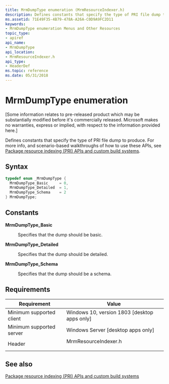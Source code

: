 ```yaml
---
title: MrmDumpType enumeration (MrmResourceIndexer.h)
description: Defines constants that specify the type of PRI file dump to produce. For more info, and scenario-based walkthroughs of how to use these APIs, see Package resource indexing (PRI) APIs and custom build systems.
ms.assetid: 71E49F35-4B79-478A-A26A-C0D9A9FC2D11
keywords:
- MrmDumpType enumeration Menus and Other Resources
topic_type:
- apiref
api_name:
- MrmDumpType
api_location:
- MrmResourceIndexer.h
api_type:
- HeaderDef
ms.topic: reference
ms.date: 05/31/2018
---
```


# MrmDumpType enumeration

\[Some information relates to pre-released product which may be substantially modified before it's commercially released. Microsoft makes no warranties, express or implied, with respect to the information provided here.\]

Defines constants that specify the type of PRI file dump to produce. For more info, and scenario-based walkthroughs of how to use these APIs, see [Package resource indexing (PRI) APIs and custom build systems](/windows/uwp/app-resources/pri-apis-custom-build-systems).

## Syntax


```C++
typedef enum _MrmDumpType { 
  MrmDumpType_Basic     = 0,
  MrmDumpType_Detailed  = 1,
  MrmDumpType_Schema    = 2
} MrmDumpType;
```



## Constants

<dl> <dt>

<span id="MrmDumpType_Basic"></span><span id="mrmdumptype_basic"></span><span id="MRMDUMPTYPE_BASIC"></span>**MrmDumpType\_Basic**
</dt> <dd>

Specifies that the dump should be basic.

</dd> <dt>

<span id="MrmDumpType_Detailed"></span><span id="mrmdumptype_detailed"></span><span id="MRMDUMPTYPE_DETAILED"></span>**MrmDumpType\_Detailed**
</dt> <dd>

Specifies that the dump should be detailed.

</dd> <dt>

<span id="MrmDumpType_Schema"></span><span id="mrmdumptype_schema"></span><span id="MRMDUMPTYPE_SCHEMA"></span>**MrmDumpType\_Schema**
</dt> <dd>

Specifies that the dump should be a schema.

</dd> </dl>

## Requirements



| Requirement | Value |
|-------------------------------------|-------------------------------------------------------------------------------------------------|
| Minimum supported client<br/> | Windows 10, version 1803 \[desktop apps only\]<br/>                                       |
| Minimum supported server<br/> | Windows Server \[desktop apps only\]<br/>                                                 |
| Header<br/>                   | <dl> <dt>MrmResourceIndexer.h</dt> </dl> |



## See also

<dl> <dt>

[Package resource indexing (PRI) APIs and custom build systems](/windows/uwp/app-resources/pri-apis-custom-build-systems)
</dt> </dl>

 

